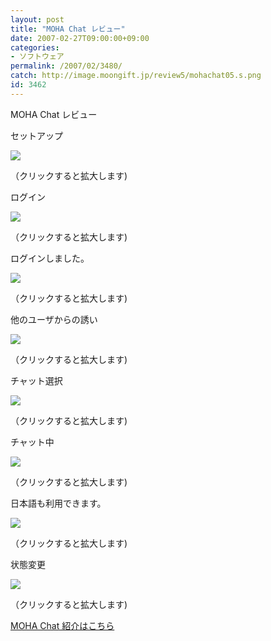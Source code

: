 ```yaml
---
layout: post
title: "MOHA Chat レビュー"
date: 2007-02-27T09:00:00+09:00
categories:
- ソフトウェア
permalink: /2007/02/3480/
catch: http://image.moongift.jp/review5/mohachat05.s.png
id: 3462
---
```

MOHA Chat レビュー  
<!--more-->

セットアップ

  

[![](http://image.moongift.jp/review5/mohachat01.s.png)](http://image.moongift.jp/review5/mohachat01.png)  
  
（クリックすると拡大します)

  

ログイン

  

[![](http://image.moongift.jp/review5/mohachat02.s.png)](http://image.moongift.jp/review5/mohachat02.png)  
  
（クリックすると拡大します)

  

ログインしました。

  

[![](http://image.moongift.jp/review5/mohachat03.s.png)](http://image.moongift.jp/review5/mohachat03.png)  
  
（クリックすると拡大します)

  

他のユーザからの誘い

  

[![](http://image.moongift.jp/review5/mohachat04.s.png)](http://image.moongift.jp/review5/mohachat04.png)  
  
（クリックすると拡大します)

  

チャット選択

  

[![](http://image.moongift.jp/review5/mohachat05.s.png)](http://image.moongift.jp/review5/mohachat05.png)  
  
（クリックすると拡大します)

  

チャット中

  

[![](http://image.moongift.jp/review5/mohachat06.s.png)](http://image.moongift.jp/review5/mohachat06.png)  
  
（クリックすると拡大します)

  

日本語も利用できます。

  

[![](http://image.moongift.jp/review5/mohachat07.s.png)](http://image.moongift.jp/review5/mohachat07.png)  
  
（クリックすると拡大します)

  

状態変更

  

[![](http://image.moongift.jp/review5/mohachat08.s.png)](http://image.moongift.jp/review5/mohachat08.png)  
  
（クリックすると拡大します)

  

[MOHA Chat 紹介はこちら](http://oss.moongift.jp/intro/i-3475.html)

